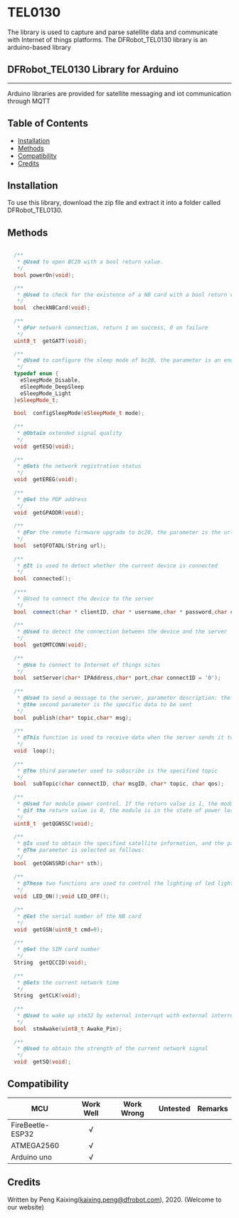 # TEL0130
The library is used to capture and parse satellite data and communicate with Internet of things platforms.
The DFRobot_TEL0130 library is an arduino-based library

## DFRobot_TEL0130 Library for Arduino
---------------------------------------------------------
Arduino libraries are provided for satellite messaging and iot communication through MQTT

## Table of Contents

* [Installation](#installation)
* [Methods](#methods)
* [Compatibility](#compatibility)
* [Credits](#credits)

<snippet>
<content>

## Installation

To use this library, download the zip file and extract it into a folder called DFRobot_TEL0130.

## Methods

```C++

  /**
   * @Used to open BC20 with a bool return value.  
   */  
  bool powerOn(void);  

  /**
   * @Used to check for the existence of a NB card with a bool return value
   */  
  bool  checkNBCard(void);
  
  /**
   * @For network connection, return 1 on success, 0 on failure
   */  
  uint8_t  getGATT(void);

  /**
   * @Used to configure the sleep mode of bc20, the parameter is an enumeration type  
   */
  typedef enum {
    eSleepMode_Disable,   
    eSleepMode_DeepSleep  
    eSleepMode_Light   
  }eSleepMode_t;
  
  bool  configSleepMode(eSleepMode_t mode);
  
  /**
   * @Obtain extended signal quality   
   */  
  void  getESQ(void);
  
  /**
   * @Gets the network registration status  
   */  
  void  getEREG(void);
  
  /**
   * @Get the PDP address
   */
  void  getGPADDR(void);
  
  /**
   * @For the remote firmware upgrade to bc20, the parameter is the url for the upgrade
   */
  bool  setQFOTADL(String url);
  
  /**
   * @It is used to detect whether the current device is connected
   */
  bool  connected();
  
  /***
   * @Used to connect the device to the server
   */
  bool  connect(char * clientID, char * username,char * password,char connectID ='0');
  
  /**
   * @Used to detect the connection between the device and the server
   */
  bool  getQMTCONN(void);
  
  /**
   * @Use to connect to Internet of things sites
   */
  bool  setServer(char* IPAddress,char* port,char connectID = '0');
  
  /**
   * @Used to send a message to the server, parameter description: the first parameter is used to specify the topic,   
   * @the second parameter is the specific data to be sent
   */
  bool  publish(char* topic,char* msg);
  
  /**
   * @This function is used to receive data when the server sends it to subscribers
   */
  void  loop();
  
  /**
   * @The third parameter used to subscribe is the specified topic
   */
  bool  subTopic(char connectID, char msgID, char* topic, char qos);
  
  /**
   * @Used for module power control. If the return value is 1, the module is in the state of power supply; 
   * @if the return value is 0, the module is in the state of power loss    
   */
  uint8_t  getQGNSSC(void);
  
  /**
   * @Is used to obtain the specified satellite information, and the parameter is used to specify the type of information to be obtained. 
   * @The parameter is selected as follows:
   */
  bool  getQGNSSRD(char* sth);
  
  /**
   * @These two functions are used to control the lighting of led lights
   */
  void  LED_ON();void LED_OFF();
  
  /**
   * @Get the serial number of the NB card
   */
  void  getGSN(uint8_t cmd=0);
  
  /**
   * @Get the SIM card number
   */
  String  getQCCID(void);
  
  /**
   * @Gets the current network time
   */
  String  getCLK(void);
  
  /**
   * @Used to wake up stm32 by external interrupt with external interrupt pin for output signal
   */
  bool  stmAwake(uint8_t Awake_Pin);
  
  /**
   * @Used to obtain the strength of the current network signal
   */
  void  getSQ(void);  
```  

## Compatibility  

MCU                | Work Well | Work Wrong | Untested  | Remarks
------------------ | :----------: | :----------: | :---------: | -----
FireBeetle-ESP32  |      √       |             |            | 
ATMEGA2560  |      √       |             |            | 
Arduino uno |       √      |             |            | 
  
## Credits
Written by Peng Kaixing(kaixing.peng@dfrobot.com), 2020. (Welcome to our website)
